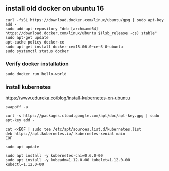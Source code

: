 
## install old docker on ubuntu 16

```
curl -fsSL https://download.docker.com/linux/ubuntu/gpg | sudo apt-key add -
sudo add-apt-repository "deb [arch=amd64] https://download.docker.com/linux/ubuntu $(lsb_release -cs) stable"
sudo apt-get update
apt-cache policy docker-ce
sudo apt-get install docker-ce=18.06.0~ce~3-0~ubuntu
sudo systemctl status docker
```


### Verify docker installation

```
sudo docker run hello-world
```

### install kubernetes

https://www.edureka.co/blog/install-kubernetes-on-ubuntu

```
swapoff -a

curl -s https://packages.cloud.google.com/apt/doc/apt-key.gpg | sudo apt-key add -

cat <<EOF | sudo tee /etc/apt/sources.list.d/kubernetes.list
deb https://apt.kubernetes.io/ kubernetes-xenial main
EOF

sudo apt update

sudo apt install -y kubernetes-cni=0.6.0-00
sudo apt install -y kubeadm=1.12.0-00 kubelet=1.12.0-00 kubectl=1.12.0-00

```